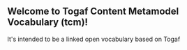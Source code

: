 Welcome to Togaf Content Metamodel Vocabulary (tcm)!
-------------

It's intended to be a linked open vocabulary based on Togaf
